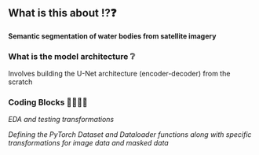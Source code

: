 ## What is this about ⁉️❓
**Semantic segmentation of water bodies from satellite imagery**

### What is the model architecture ❔
Involves building the U-Net architecture (encoder-decoder) from the scratch

### Coding Blocks 👩‍💻👩‍💻
*EDA and testing transformations*

*Defining the PyTorch Dataset and Dataloader functions along with specific transformations for image data and masked data*

